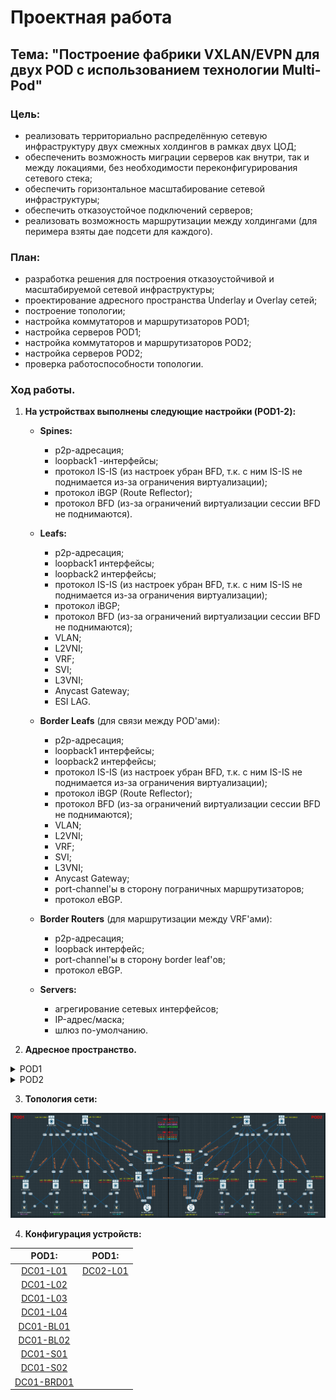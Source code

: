 # Проектная работа
## Тема: "Построение фабрики VXLAN/EVPN для двух POD с использованием технологии Multi-Pod"

### **Цель:**

 - реализовать территориально распределённую сетевую инфраструктуру двух смежных холдингов в рамках двух ЦОД;
 - обеспеченить возможность миграции серверов как внутри, так и между локациями, без необходимости переконфигурирования сетевого стека;
 - обеспечить горизонтальное масштабирование сетевой инфраструктуры;
 - обеспечить отказоустойчое подключений серверов;
 - реализовать возможность маршрутизации между холдингами (для перимера взяты дае подсети для каждого).

### **План:**

 - разработка решения для построения отказоустойчивой и масштабируемой сетевой инфраструктуры;
 - проектирование адресного пространства Underlay и Overlay сетей;
 - построение топологии;
 - настройка коммутаторов и маршрутизаторов POD1;
 - настройка серверов POD1;
 - настройка коммутаторов и маршрутизаторов POD2;
 - настройка серверов POD2;
 - проверка работоспособности топологии.

### **Ход работы.**

1) **На устройствах выполнены следующие настройки (POD1-2):**
    
    - **Spines:**
        * p2p-адресация;
        * loopback1 -интерфейсы;
        * протокол IS-IS (из настроек убран BFD, т.к. с ним IS-IS не поднимается из-за ограничения виртуализации);
        * протокол iBGP (Route Reflector);
        * протокол BFD (из-за ограничений виртуализации сессии BFD не поднимаются).
    
    - **Leafs:**
        * p2p-адресация;
        * loopback1 интерфейсы;
        * loopback2 интерфейсы;
        * протокол IS-IS (из настроек убран BFD, т.к. с ним IS-IS не поднимается из-за ограничения виртуализации);
        * протокол iBGP;
        * протокол BFD (из-за ограничений виртуализации сессии BFD не поднимаются);
        * VLAN;
        * L2VNI;
        * VRF;
        * SVI;
        * L3VNI;
        * Anycast Gateway;
        * ESI LAG.
            
    - **Border Leafs** (для связи между POD'ами):
        * p2p-адресация;
        * loopback1 интерфейсы;
        * loopback2 интерфейсы;
        * протокол IS-IS (из настроек убран BFD, т.к. с ним IS-IS не поднимается из-за ограничения виртуализации);
        * протокол iBGP (Route Reflector);
        * протокол BFD (из-за ограничений виртуализации сессии BFD не поднимаются);
        * VLAN;
        * L2VNI;
        * VRF;
        * SVI;
        * L3VNI;
        * Anycast Gateway;
        * port-channel'ы в сторону пограничных маршрутизаторов;
        * протокол eBGP.

    - **Border Routers** (для маршрутизации между VRF'ами):
        * p2p-адресация;
        * loopback интерфейс;
        * port-channel'ы в сторону border leaf'ов;
        * протокол eBGP.

    - **Servers:**
        * агрегирование сетевых интерфейсов;
        * IP-адрес/маска;
        * шлюз по-умолчанию. 

2) **Адресное пространство.**

<details>
<summary>POD1</summary>
                                                                       
|    IP-подсеть      |      IP-адрес     |      Устройство     |     Интерфейс      |     Назначение     |     VLAN      |     VNI     |     VRF     |
|:------------------:|:-----------------:|:-------------------:|:------------------:|:------------------:|:-------------:|:-----------:|:-----------:|
| **10.1.230.0/31**  |         -         |          -          |         -          |         P2P        |       -       |      -      |      -      |
|                    |    10.1.230.0     |     DC01-BDR01      |      Po1.3001      |          -         |     3001      |      -      |      -      |
|                    |    10.1.230.1     |     DC01-BL01       |      Vlan3001      |          -         |     3001      |      -      |    CUST1    |
| **10.1.230.2/31**  |         -         |          -          |         -          |         P2P        |       -       |      -      |      -      |
|                    |    10.1.230.2     |     DC01-BDR01      |      Po1.3002      |          -         |     3002      |      -      |      -      |
|                    |    10.1.230.3     |     DC01-BL01       |      Vlan3002      |          -         |     3002      |      -      |    CUST1    |
| **10.1.230.4/31**  |         -         |          -          |         -          |         P2P        |       -       |      -      |      -      |
|                    |    10.1.230.4     |     DC01-BDR01      |      Po1.3003      |          -         |     3003      |      -      |      -      |
|                    |    10.1.230.5     |     DC01-BL02       |      Vlan3003      |          -         |     3003      |      -      |    CUST2    |
| **10.1.230.6/31**  |         -         |          -          |         -          |         P2P        |       -       |      -      |      -      |
|                    |    10.1.230.6     |     DC01-BDR01      |      Po1.3004      |          -         |     3004      |      -      |      -      |
|                    |    10.1.230.7     |     DC01-BL02       |      Vlan3004      |          -         |     3004      |      -      |    CUST2    |
| **10.1.240.0/31**  |         -         |          -          |         -          |         P2P        |       -       |      -      |      -      |
|                    |    10.1.240.0     |     DC01-BL01       |        E1/9        |          -         |       -       |      -      |      -      |
|                    |    10.1.240.1     |     DC02-BL01       |        E1/9        |          -         |       -       |      -      |      -      |
| **10.1.240.2/31**  |         -         |          -          |         -          |         P2P        |       -       |      -      |      -      |
|                    |    10.1.240.2     |     DC01-BL01       |        E1/10       |          -         |       -       |      -      |      -      |
|                    |    10.1.240.3     |     DC02-BL02       |        E1/10       |          -         |       -       |      -      |      -      |
| **10.1.240.4/31**  |         -         |          -          |         -          |         P2P        |       -       |      -      |      -      |
|                    |    10.1.240.4     |     DC01-BL02       |        E1/9        |          -         |       -       |      -      |      -      |
|                    |    10.1.240.5     |     DC02-BL02       |        E1/9        |          -         |       -       |      -      |      -      |
| **10.1.240.6/31**  |         -         |          -          |         -          |         P2P        |       -       |      -      |      -      |
|                    |    10.1.240.6     |     DC01-BL02       |        E1/10       |          -         |       -       |      -      |      -      |
|                    |    10.1.240.7     |     DC02-BL01       |        E1/10       |          -         |       -       |      -      |      -      |
| **10.1.241.0/31**  |         -         |          -          |          -         |         P2P        |       -       |      -      |      -      |
|                    |    10.1.241.0     |      DC01-S01       |        E1/1        |          -         |       -       |      -      |      -      |
|                    |    10.1.241.1     |      DC01-L01       |        E1/7        |          -         |       -       |      -      |      -      |
| **10.1.241.2/31**  |         -         |          -          |          -         |         P2P        |       -       |      -      |      -      |
|                    |    10.1.241.2     |      DC01-S01       |        E1/2        |          -         |       -       |      -      |      -      |
|                    |    10.1.241.3     |      DC01-L02       |        E1/7        |          -         |       -       |      -      |      -      |
| **10.1.241.4/31**  |         -         |          -          |          -         |         P2P        |       -       |      -      |      -      |
|                    |    10.1.241.4     |      DC01-S01       |        E1/3        |          -         |       -       |      -      |      -      |
|                    |    10.1.241.5     |      DC01-L03       |        E1/7        |          -         |       -       |      -      |      -      |
| **10.1.241.6/31**  |         -         |          -          |          -         |         P2P        |       -       |      -      |      -      |
|                    |    10.1.241.6     |      DC01-S01       |        E1/4        |          -         |       -       |      -      |      -      |
|                    |    10.1.241.7     |      DC01-L04       |        E1/7        |          -         |       -       |      -      |      -      |
| **10.1.241.8/31**  |         -         |          -          |          -         |         P2P        |       -       |      -      |      -      |
|                    |    10.1.241.8     |      DC01-S01       |        E1/7        |          -         |       -       |      -      |      -      |
|                    |    10.1.241.9     |      DC01-BL01      |        E1/7        |          -         |       -       |      -      |      -      |
| **10.1.241.10/31** |         -         |          -          |          -         |         P2P        |       -       |      -      |      -      |
|                    |    10.1.241.10    |      DC01-S01       |        E1/8        |          -         |       -       |      -      |      -      |
|                    |    10.1.241.11    |      DC01-BL02      |        E1/7        |          -         |       -       |      -      |      -      |
| **10.1.242.0/31**  |         -         |          -          |          -         |         P2P        |       -       |      -      |      -      |
|                    |    10.1.242.0     |      DC01-S02       |        E1/1        |          -         |       -       |      -      |      -      |
|                    |    10.1.242.1     |      DC01-L01       |        E1/8        |          -         |       -       |      -      |      -      |
| **10.1.242.2/31**  |         -         |          -          |          -         |         P2P        |       -       |      -      |      -      |
|                    |    10.1.242.2     |      DC01-S02       |        E1/2        |          -         |       -       |      -      |      -      |
|                    |    10.1.242.3     |      DC01-L02       |        E1/8        |          -         |       -       |      -      |      -      |
| **10.1.242.4/31**  |         -         |          -          |          -         |         P2P        |       -       |      -      |      -      |
|                    |    10.1.242.4     |      DC01-S02       |        E1/3        |          -         |       -       |      -      |      -      |
|                    |    10.1.242.5     |      DC01-L03       |        E1/8        |          -         |       -       |      -      |      -      |
| **10.1.242.6/31**  |         -         |          -          |          -         |         P2P        |       -       |      -      |      -      |
|                    |    10.1.242.6     |      DC01-S02       |        E1/4        |          -         |       -       |      -      |      -      |
|                    |    10.1.242.7     |      DC01-L04       |        E1/8        |          -         |       -       |      -      |      -      |
| **10.1.242.8/31**  |         -         |          -          |          -         |         P2P        |       -       |      -      |      -      |
|                    |    10.1.242.8     |      DC01-S02       |        E1/7        |          -         |       -       |      -      |      -      |
|                    |    10.1.242.9     |      DC01-BL01      |        E1/8        |          -         |       -       |      -      |      -      |
| **10.1.242.10/31** |         -         |          -          |          -         |         P2P        |       -       |      -      |      -      |
|                    |    10.1.242.10    |      DC01-S02       |        E1/8        |          -         |       -       |      -      |      -      |
|                    |    10.1.242.11    |      DC01-BL02      |        E1/8        |          -         |       -       |      -      |      -      |
| **10.1.251.1/32**  |         -         |          -          |         -          |       Loopback     |       -       |      -      |      -      |
|                    |    10.1.251.1     |     DC01-BRD01      |        Lo0         |          -         |       -       |      -      |      -      |
| **10.1.253.1/32**  |         -         |          -          |         -          |       Loopback     |       -       |      -      |      -      |
|                    |    10.1.253.1     |      DC01-S01       |        Lo1         |          -         |       -       |      -      |      -      |
| **10.1.253.2/32**  |         -         |          -          |         -          |       Loopback     |       -       |      -      |      -      |
|                    |    10.1.253.2     |      DC01-S02       |        Lo1         |          -         |       -       |      -      |      -      |
| **10.1.254.1/32**  |         -         |          -          |         -          |       Loopback     |       -       |      -      |      -      |
|                    |    10.1.254.1     |      DC01-L01       |        Lo1         |          -         |       -       |      -      |      -      |
| **10.1.254.2/32**  |         -         |          -          |         -          |       Loopback     |       -       |      -      |      -      |
|                    |    10.1.254.2     |      DC01-L02       |        Lo1         |          -         |       -       |      -      |      -      |
| **10.1.254.3/32**  |         -         |          -          |         -          |       Loopback     |       -       |      -      |      -      |
|                    |    10.1.254.3     |      DC01-L03       |        Lo1         |          -         |       -       |      -      |      -      |
| **10.1.254.4/32**  |         -         |          -          |         -          |       Loopback     |       -       |      -      |      -      |
|                    |    10.1.254.4     |      DC01-L04       |        Lo1         |          -         |       -       |      -      |      -      |
| **10.1.254.251/32**|         -         |          -          |         -          |       Loopback     |       -       |      -      |      -      |
|                    |    10.1.254.251   |      DC01-BL01      |        Lo1         |          -         |       -       |      -      |      -      |
| **10.1.254.252/32**|         -         |          -          |         -          |       Loopback     |       -       |      -      |      -      |
|                    |    10.1.254.252   |      DC01-BL02      |        Lo1         |          -         |       -       |      -      |      -      |
| **10.1.255.1/32**  |         -         |          -          |         -          |       Loopback     |       -       |      -      |      -      |
|                    |    10.1.255.1     |      DC01-L01       |        Lo2         |          -         |       -       |      -      |      -      |
| **10.1.255.2/32**  |         -         |          -          |         -          |       Loopback     |       -       |      -      |      -      |
|                    |    10.1.255.2     |      DC01-L02       |        Lo2         |          -         |       -       |      -      |      -      |
| **10.1.255.3/32**  |         -         |          -          |         -          |       Loopback     |       -       |      -      |      -      |
|                    |    10.1.255.3     |      DC01-L03       |        Lo2         |          -         |       -       |      -      |      -      |
| **10.1.255.4/32**  |         -         |          -          |         -          |       Loopback     |       -       |      -      |      -      |
|                    |    10.1.255.4     |      DC01-L04       |        Lo2         |          -         |       -       |      -      |      -      |
| **10.1.255.251/32**|         -         |          -          |         -          |       Loopback     |       -       |      -      |      -      |
|                    |    10.1.255.251   |      DC01-BL01      |        Lo2         |          -         |       -       |      -      |      -      |
| **10.1.255.252/32**|         -         |          -          |         -          |       Loopback     |       -       |      -      |      -      |
|                    |    10.1.255.252   |      DC01-BL02      |        Lo2         |          -         |       -       |      -      |      -      |
|          -         |         -         |          -          |         -          |          -         |       -       |      -      |      -      |
|          -         |         -         | DC01-L01-04,BL01-02 |         -          |        L3VNI       |      100      |   5550100   |    CUST1    |
|          -         |         -         |          -          |         -          |          -         |       -       |      -      |      -      |
|          -         |         -         |          -          |         -          |          -         |       -       |      -      |      -      |
|          -         |         -         | DC01-L01-04,BL01-02 |         -          |        L3VNI       |      150      |   5550150   |    CUST2    |
|          -         |         -         |          -          |         -          |          -         |       -       |      -      |
|  **10.1.1.0/24**   |         -         |          -          |         -          |       Network      |      101      |   5550101   |      -      |
|                    |    10.1.1.1       | DC01-L01-04,BL01-02 |      Vlan101       |       Gateway      |       -       |      -      |    CUST1    |
|                    |    10.1.1.11      |    DC01-H1-SRV01    |    e0-e1(bond0)    |          -         |       -       |      -      |      -      |
|  **10.1.2.0/24**   |         -         |          -          |         -          |       Network      |      102      |   5550102   |      -      |
|                    |    10.1.2.1       | DC01-L01-04,BL01-02 |      Vlan102       |       Gateway      |       -       |      -      |    CUST1    |
|                    |    10.1.2.11      |    DC01-H1-SRV02    |    e0-e1(bond0)    |          -         |       -       |      -      |      -      |
| **10.1.51.0/24**   |         -         |          -          |         -          |       Network      |      151      |   5550151   |      -      |
|                    |    10.1.51.1      | DC01-L01-04,BL01-02 |      Vlan151       |       Gateway      |       -       |      -      |    CUST2    |
|                    |    10.1.51.11     |    DC01-H2-SRV01    |    e0-e1(bond0)    |          -         |       -       |      -      |      -      |
| **10.1.52.0/24**   |         -         |          -          |         -          |       Network      |      152      |   5550152   |      -      |
|                    |    10.1.52.1      | DC01-L01-04,BL01-02 |      Vlan152       |       Gateway      |       -       |      -      |    CUST2    |
|                    |    10.1.52.11     |    DC01-H2-SRV02    |    e0-e1(bond0)    |          -         |       -       |      -      |      -      |

</details>

<details>
<summary>POD2</summary>
                                                                       
|    IP-подсеть      |      IP-адрес     |      Устройство     |     Интерфейс      |     Назначение     |     VLAN      |     VNI     |     VRF     |
|:------------------:|:-----------------:|:-------------------:|:------------------:|:------------------:|:-------------:|:-----------:|:-----------:|
| **10.2.230.0/31**  |         -         |          -          |         -          |         P2P        |       -       |      -      |      -      |
|                    |    10.2.230.0     |     DC02-BDR01      |      Po1.3005      |          -         |     3005      |      -      |      -      |
|                    |    10.2.230.1     |     DC02-BL01       |      Vlan3005      |          -         |     3005      |      -      |    CUST1    |
| **10.2.230.2/31**  |         -         |          -          |         -          |         P2P        |       -       |      -      |      -      |
|                    |    10.2.230.2     |     DC02-BDR01      |      Po1.3006      |          -         |     3006      |      -      |      -      |
|                    |    10.2.230.3     |     DC02-BL01       |      Vlan3006      |          -         |     3006      |      -      |    CUST1    |
| **10.2.230.4/31**  |         -         |          -          |         -          |         P2P        |       -       |      -      |      -      |
|                    |    10.2.230.4     |     DC02-BDR01      |      Po1.3007      |          -         |     3007      |      -      |      -      |
|                    |    10.2.230.5     |     DC02-BL02       |      Vlan3007      |          -         |     3007      |      -      |    CUST2    |
| **10.2.230.6/31**  |         -         |          -          |         -          |         P2P        |       -       |      -      |      -      |
|                    |    10.2.230.6     |     DC02-BDR01      |      Po1.3008      |          -         |     3008      |      -      |      -      |
|                    |    10.2.230.7     |     DC02-BL02       |      Vlan3008      |          -         |     3008      |      -      |    CUST2    |
| **10.1.240.0/31**  |         -         |          -          |         -          |         P2P        |       -       |      -      |      -      |
|                    |    10.1.240.0     |     DC01-BL01       |        E1/9        |          -         |       -       |      -      |      -      |
|                    |    10.1.240.1     |     DC02-BL01       |        E1/9        |          -         |       -       |      -      |      -      |
| **10.1.240.2/31**  |         -         |          -          |         -          |         P2P        |       -       |      -      |      -      |
|                    |    10.1.240.2     |     DC01-BL01       |        E1/10       |          -         |       -       |      -      |      -      |
|                    |    10.1.240.3     |     DC02-BL02       |        E1/10       |          -         |       -       |      -      |      -      |
| **10.1.240.4/31**  |         -         |          -          |         -          |         P2P        |       -       |      -      |      -      |
|                    |    10.1.240.4     |     DC01-BL02       |        E1/9        |          -         |       -       |      -      |      -      |
|                    |    10.1.240.5     |     DC02-BL02       |        E1/9        |          -         |       -       |      -      |      -      |
| **10.1.240.6/31**  |         -         |          -          |         -          |         P2P        |       -       |      -      |      -      |
|                    |    10.1.240.6     |     DC01-BL02       |        E1/10       |          -         |       -       |      -      |      -      |
|                    |    10.1.240.7     |     DC02-BL01       |        E1/10       |          -         |       -       |      -      |      -      |
| **10.2.241.0/31**  |         -         |          -          |          -         |         P2P        |       -       |      -      |      -      |
|                    |    10.2.241.0     |      DC02-S01       |        E1/1        |          -         |       -       |      -      |      -      |
|                    |    10.2.241.1     |      DC02-L01       |        E1/7        |          -         |       -       |      -      |      -      |
| **10.2.241.2/31**  |         -         |          -          |          -         |         P2P        |       -       |      -      |      -      |
|                    |    10.2.241.2     |      DC02-S01       |        E1/2        |          -         |       -       |      -      |      -      |
|                    |    10.2.241.3     |      DC02-L02       |        E1/7        |          -         |       -       |      -      |      -      |
| **10.2.241.4/31**  |         -         |          -          |          -         |         P2P        |       -       |      -      |      -      |
|                    |    10.2.241.4     |      DC02-S01       |        E1/3        |          -         |       -       |      -      |      -      |
|                    |    10.2.241.5     |      DC02-L03       |        E1/7        |          -         |       -       |      -      |      -      |
| **10.2.241.6/31**  |         -         |          -          |          -         |         P2P        |       -       |      -      |      -      |
|                    |    10.2.241.6     |      DC02-S01       |        E1/4        |          -         |       -       |      -      |      -      |
|                    |    10.2.241.7     |      DC02-L04       |        E1/7        |          -         |       -       |      -      |      -      |
| **10.2.241.8/31**  |         -         |          -          |          -         |         P2P        |       -       |      -      |      -      |
|                    |    10.2.241.8     |      DC02-S01       |        E1/7        |          -         |       -       |      -      |      -      |
|                    |    10.2.241.9     |      DC02-BL01      |        E1/7        |          -         |       -       |      -      |      -      |
| **10.2.241.10/31** |         -         |          -          |          -         |         P2P        |       -       |      -      |      -      |
|                    |    10.2.241.10    |      DC02-S01       |        E1/8        |          -         |       -       |      -      |      -      |
|                    |    10.2.241.11    |      DC02-BL02      |        E1/7        |          -         |       -       |      -      |      -      |
| **10.2.242.0/31**  |         -         |          -          |          -         |         P2P        |       -       |      -      |      -      |
|                    |    10.2.242.0     |      DC02-S02       |        E1/1        |          -         |       -       |      -      |      -      |
|                    |    10.2.242.1     |      DC02-L01       |        E1/8        |          -         |       -       |      -      |      -      |
| **10.2.242.2/31**  |         -         |          -          |          -         |         P2P        |       -       |      -      |      -      |
|                    |    10.2.242.2     |      DC02-S02       |        E1/2        |          -         |       -       |      -      |      -      |
|                    |    10.2.242.3     |      DC02-L02       |        E1/8        |          -         |       -       |      -      |      -      |
| **10.2.242.4/31**  |         -         |          -          |          -         |         P2P        |       -       |      -      |      -      |
|                    |    10.2.242.4     |      DC02-S02       |        E1/3        |          -         |       -       |      -      |      -      |
|                    |    10.2.242.5     |      DC02-L03       |        E1/8        |          -         |       -       |      -      |      -      |
| **10.2.242.6/31**  |         -         |          -          |          -         |         P2P        |       -       |      -      |      -      |
|                    |    10.2.242.6     |      DC02-S02       |        E1/4        |          -         |       -       |      -      |      -      |
|                    |    10.2.242.7     |      DC02-L04       |        E1/8        |          -         |       -       |      -      |      -      |
| **10.2.242.8/31**  |         -         |          -          |          -         |         P2P        |       -       |      -      |      -      |
|                    |    10.2.242.8     |      DC02-S02       |        E1/7        |          -         |       -       |      -      |      -      |
|                    |    10.2.242.9     |      DC02-BL01      |        E1/8        |          -         |       -       |      -      |      -      |
| **10.2.242.10/31** |         -         |          -          |          -         |         P2P        |       -       |      -      |      -      |
|                    |    10.2.242.10    |      DC02-S02       |        E1/8        |          -         |       -       |      -      |      -      |
|                    |    10.2.242.11    |      DC02-BL02      |        E1/8        |          -         |       -       |      -      |      -      |
| **10.2.251.1/32**  |         -         |          -          |         -          |       Loopback     |       -       |      -      |      -      |
|                    |    10.2.251.1     |     DC02-BRD01      |        Lo0         |          -         |       -       |      -      |      -      |
| **10.2.253.1/32**  |         -         |          -          |         -          |       Loopback     |       -       |      -      |      -      |
|                    |    10.2.253.1     |      DC02-S01       |        Lo1         |          -         |       -       |      -      |      -      |
| **10.2.253.2/32**  |         -         |          -          |         -          |       Loopback     |       -       |      -      |      -      |
|                    |    10.2.253.2     |      DC02-S02       |        Lo1         |          -         |       -       |      -      |      -      |
| **10.2.254.1/32**  |         -         |          -          |         -          |       Loopback     |       -       |      -      |      -      |
|                    |    10.2.254.1     |      DC02-L01       |        Lo1         |          -         |       -       |      -      |      -      |
| **10.2.254.2/32**  |         -         |          -          |         -          |       Loopback     |       -       |      -      |      -      |
|                    |    10.2.254.2     |      DC02-L02       |        Lo1         |          -         |       -       |      -      |      -      |
| **10.2.254.3/32**  |         -         |          -          |         -          |       Loopback     |       -       |      -      |      -      |
|                    |    10.2.254.3     |      DC02-L03       |        Lo1         |          -         |       -       |      -      |      -      |
| **10.2.254.4/32**  |         -         |          -          |         -          |       Loopback     |       -       |      -      |      -      |
|                    |    10.2.254.4     |      DC02-L04       |        Lo1         |          -         |       -       |      -      |      -      |
| **10.2.254.251/32**|         -         |          -          |         -          |       Loopback     |       -       |      -      |      -      |
|                    |    10.2.254.251   |      DC02-BL01      |        Lo1         |          -         |       -       |      -      |      -      |
| **10.2.254.252/32**|         -         |          -          |         -          |       Loopback     |       -       |      -      |      -      |
|                    |    10.2.254.252   |      DC02-BL02      |        Lo1         |          -         |       -       |      -      |      -      |
| **10.2.255.1/32**  |         -         |          -          |         -          |       Loopback     |       -       |      -      |      -      |
|                    |    10.2.255.1     |      DC02-L01       |        Lo2         |          -         |       -       |      -      |      -      |
| **10.2.255.2/32**  |         -         |          -          |         -          |       Loopback     |       -       |      -      |      -      |
|                    |    10.2.255.2     |      DC02-L02       |        Lo2         |          -         |       -       |      -      |      -      |
| **10.2.255.3/32**  |         -         |          -          |         -          |       Loopback     |       -       |      -      |      -      |
|                    |    10.2.255.3     |      DC02-L03       |        Lo2         |          -         |       -       |      -      |      -      |
| **10.2.255.4/32**  |         -         |          -          |         -          |       Loopback     |       -       |      -      |      -      |
|                    |    10.2.255.4     |      DC02-L04       |        Lo2         |          -         |       -       |      -      |      -      |
| **10.2.255.251/32**|         -         |          -          |         -          |       Loopback     |       -       |      -      |      -      |
|                    |    10.2.255.251   |      DC02-BL01      |        Lo2         |          -         |       -       |      -      |      -      |
| **10.2.255.252/32**|         -         |          -          |         -          |       Loopback     |       -       |      -      |      -      |
|                    |    10.2.255.252   |      DC02-BL02      |        Lo2         |          -         |       -       |      -      |      -      |
|          -         |         -         |          -          |         -          |          -         |       -       |      -      |      -      |
|          -         |         -         | DC02-L01-04,BL01-02 |         -          |        L3VNI       |      100      |   5550100   |    CUST1    |
|          -         |         -         |          -          |         -          |          -         |       -       |      -      |      -      |
|          -         |         -         |          -          |         -          |          -         |       -       |      -      |      -      |
|          -         |         -         | DC02-L01-04,BL01-02 |         -          |        L3VNI       |      150      |   5550150   |    CUST2    |
|          -         |         -         |          -          |         -          |          -         |       -       |      -      |
|  **10.1.1.0/24**   |         -         |          -          |         -          |       Network      |      101      |   5550101   |      -      |
|                    |    10.1.1.1       | DC02-L01-04,BL01-02 |      Vlan101       |       Gateway      |       -       |      -      |    CUST1    |
|                    |    10.1.1.12      |    DC02H1-SRV01     |    e0-e1(bond0)    |          -         |       -       |      -      |      -      |
|  **10.1.2.0/24**   |         -         |          -          |         -          |       Network      |      102      |   5550102   |      -      |
|                    |    10.1.2.1       | DC02-L01-04,BL01-02 |      Vlan102       |       Gateway      |       -       |      -      |    CUST1    |
|                    |    10.1.2.12      |    DC02-H1-SRV02    |    e0-e1(bond0)    |          -         |       -       |      -      |      -      |
| **10.1.51.0/24**   |         -         |          -          |         -          |       Network      |      151      |   5550151   |      -      |
|                    |    10.1.51.1      | DC02-L01-04,BL01-02 |      Vlan151       |       Gateway      |       -       |      -      |    CUST2    |
|                    |    10.1.51.12     |    DC02-H2-SRV01    |    e0-e1(bond0)    |          -         |       -       |      -      |      -      |
| **10.1.52.0/24**   |         -         |          -          |         -          |       Network      |      152      |   5550152   |      -      |
|                    |    10.1.52.1      | DC02-L01-04,BL01-02 |      Vlan152       |       Gateway      |       -       |      -      |    CUST2    |
|                    |    10.1.52.12     |    DC02-H2-SRV02    |    e0-e1(bond0)    |          -         |       -       |      -      |      -      |

</details>

3) **Топология сети:**

![proj_img1](pictures/Project_topology.png)

4) **Конфигурация устройств:**

|                  **POD1:**                    |                    **POD1:**                  |
|:---------------------------------------------:|:---------------------------------------------:|
| [DC01-L01](pictures/DC01-L01.conf)            | [DC02-L01](pictures/DC02-L01.conf)            |
| [DC01-L02](pictures/DC01-L02.conf) |
| [DC01-L03](pictures/DC01-L03.conf) |
| [DC01-L04](pictures/DC01-L04.conf )|
| [DC01-BL01](pictures/DC01-BL01.conf)|
| [DC01-BL02](pictures/DC01-BL02.conf)|
| [DC01-S01](pictures/DC01-S01.conf)|
| [DC01-S02](pictures/DC01-S02.conf)|
| [DC01-BRD01](pictures/DC01-BRD01.conf)|